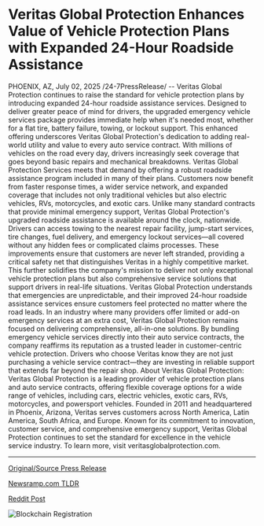 # Veritas Global Protection Enhances Value of Vehicle Protection Plans with Expanded 24-Hour Roadside Assistance

PHOENIX, AZ, July 02, 2025 /24-7PressRelease/ -- Veritas Global Protection continues to raise the standard for vehicle protection plans by introducing expanded 24-hour roadside assistance services. Designed to deliver greater peace of mind for drivers, the upgraded emergency vehicle services package provides immediate help when it's needed most, whether for a flat tire, battery failure, towing, or lockout support. This enhanced offering underscores Veritas Global Protection's dedication to adding real-world utility and value to every auto service contract.  With millions of vehicles on the road every day, drivers increasingly seek coverage that goes beyond basic repairs and mechanical breakdowns. Veritas Global Protection Services meets that demand by offering a robust roadside assistance program included in many of their plans. Customers now benefit from faster response times, a wider service network, and expanded coverage that includes not only traditional vehicles but also electric vehicles, RVs, motorcycles, and exotic cars.  Unlike many standard contracts that provide minimal emergency support, Veritas Global Protection's upgraded roadside assistance is available around the clock, nationwide. Drivers can access towing to the nearest repair facility, jump-start services, tire changes, fuel delivery, and emergency lockout services—all covered without any hidden fees or complicated claims processes. These improvements ensure that customers are never left stranded, providing a critical safety net that distinguishes Veritas in a highly competitive market.  This further solidifies the company's mission to deliver not only exceptional vehicle protection plans but also comprehensive service solutions that support drivers in real-life situations. Veritas Global Protection understands that emergencies are unpredictable, and their improved 24-hour roadside assistance services ensure customers feel protected no matter where the road leads.  In an industry where many providers offer limited or add-on emergency services at an extra cost, Veritas Global Protection remains focused on delivering comprehensive, all-in-one solutions. By bundling emergency vehicle services directly into their auto service contracts, the company reaffirms its reputation as a trusted leader in customer-centric vehicle protection. Drivers who choose Veritas know they are not just purchasing a vehicle service contract—they are investing in reliable support that extends far beyond the repair shop.  About Veritas Global Protection: Veritas Global Protection is a leading provider of vehicle protection plans and auto service contracts, offering flexible coverage options for a wide range of vehicles, including cars, electric vehicles, exotic cars, RVs, motorcycles, and powersport vehicles. Founded in 2011 and headquartered in Phoenix, Arizona, Veritas serves customers across North America, Latin America, South Africa, and Europe. Known for its commitment to innovation, customer service, and comprehensive emergency support, Veritas Global Protection continues to set the standard for excellence in the vehicle service industry. To learn more, visit veritasglobalprotection.com. 

---

[Original/Source Press Release](https://www.24-7pressrelease.com/press-release/524537/veritas-global-protection-enhances-value-of-vehicle-protection-plans-with-expanded-24-hour-roadside-assistance)
                    

[Newsramp.com TLDR](https://newsramp.com/curated-news/veritas-global-protection-enhances-roadside-assistance-for-all-vehicles/9ecdc2e05cd1effa8efafe1b057fb237) 

 



[Reddit Post](https://www.reddit.com/r/TravelAndLeisureNews/comments/1lqt278/veritas_global_protection_enhances_roadside/) 



![Blockchain Registration](https://cdn.newsramp.app/24-7PressRelease/qrcode/257/3/goldI8cz.webp)